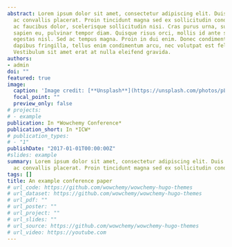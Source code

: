 ```yaml
---
abstract: Lorem ipsum dolor sit amet, consectetur adipiscing elit. Duis posuere tellus
  ac convallis placerat. Proin tincidunt magna sed ex sollicitudin condimentum. Sed
  ac faucibus dolor, scelerisque sollicitudin nisi. Cras purus urna, suscipit quis
  sapien eu, pulvinar tempor diam. Quisque risus orci, mollis id ante sit amet, gravida
  egestas nisl. Sed ac tempus magna. Proin in dui enim. Donec condimentum, sem id
  dapibus fringilla, tellus enim condimentum arcu, nec volutpat est felis vel metus.
  Vestibulum sit amet erat at nulla eleifend gravida.
authors:
- admin
doi: ""
featured: true
image:
  caption: 'Image credit: [**Unsplash**](https://unsplash.com/photos/pLCdAaMFLTE)'
  focal_point: ""
  preview_only: false
# projects:
# - example
publication: In *Wowchemy Conference*
publication_short: In *ICW*
# publication_types:
# - "1"
publishDate: "2017-01-01T00:00:00Z"
#slides: example
summary: Lorem ipsum dolor sit amet, consectetur adipiscing elit. Duis posuere tellus
  ac convallis placerat. Proin tincidunt magna sed ex sollicitudin condimentum.
tags: []
title: An example conference paper
# url_code: https://github.com/wowchemy/wowchemy-hugo-themes
# url_dataset: https://github.com/wowchemy/wowchemy-hugo-themes
# url_pdf: ""
# url_poster: ""
# url_project: ""
# url_slides: ""
# url_source: https://github.com/wowchemy/wowchemy-hugo-themes
# url_video: https://youtube.com
---
```



